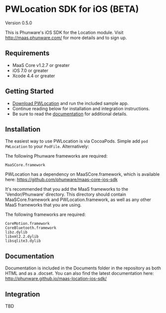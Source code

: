 PWLocation SDK for iOS (BETA)
================

Version 0.5.0

This is Phunware's iOS SDK for the Location module. Visit http://maas.phunware.com/ for more details and to sign up.



Requirements
------------

- MaaS Core v1.2.7 or greater
- iOS 7.0 or greater
- Xcode 4.4 or greater



Getting Started
---------------

- [Download PWLocation](https://github.com/phunware/maas-location-ios-sdk/archive/master.zip) and run the included sample app.
- Continue reading below for installation and integration instructions.
- Be sure to read the [documentation](http://phunware.github.io/maas-location-ios-sdk/) for additional details.



Installation
------------

The easiest way to use PWLocation is via CocoaPods. Simple add `pod PWLocation` to your `PodFile`. Alternatively:

The following Phunware frameworks are required:
````
MaaSCore.framework
````

PWLocation has a dependency on MaaSCore.framework, which is available here: https://github.com/phunware/maas-core-ios-sdk

It's recommended that you add the MaaS frameworks to the 'Vendor/Phunware' directory. This directory should contain MaaSCore.framework and PWLocation.framework, as well as any other MaaS frameworks that you are using.

The following frameworks are required:
````
CoreMotion.framework
CoreBluetooth.framework
libz.dylib
libxml2.2.dylib
libsqlite3.dylib
````


Documentation
------------

Documentation is included in the Documents folder in the repository as both HTML and as a .docset. You can also find the latest documentation here: http://phunware.github.io/maas-location-ios-sdk/



Integration
-----------

TBD
